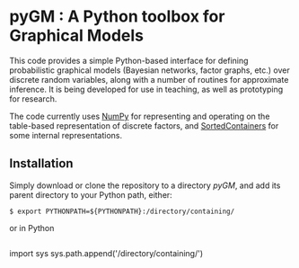 pyGM : A Python toolbox for Graphical Models
================

This code provides a simple Python-based interface for defining probabilistic graphical models (Bayesian
networks, factor graphs, etc.) over discrete random variables, along with a number of routines for 
approximate inference.  It is being developed for use in teaching, as well as prototyping for research.

The code currently uses [NumPy](http://www.numpy.org/) for representing and operating on the table-based
representation of discrete factors, and [SortedContainers](https://pypi.python.org/pypi/sortedcontainers)
for some internal representations.

## Installation

Simply download or clone the repository to a directory *pyGM*, and add its parent directory to your Python
path, either:
```
$ export PYTHONPATH=${PYTHONPATH}:/directory/containing/
```
or in Python
```

```
import sys
sys.path.append('/directory/containing/')
```


